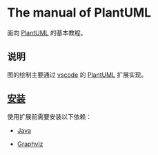 # The manual of PlantUML

面向 [PlantUML](https://plantuml.com/zh/) 的基本教程。

## 说明

图的绘制主要通过 [vscode](https://code.visualstudio.com) 的 [PlantUML](https://github.com/qjebbs/vscode-plantuml) 扩展实现。

## [安装](https://marketplace.visualstudio.com/items?itemName=jebbs.plantuml)

使用扩展前需要安装以下依赖：

+ [Java](https://java.com/en/download/)

+ [Graphviz](https://graphviz.org/download/)
